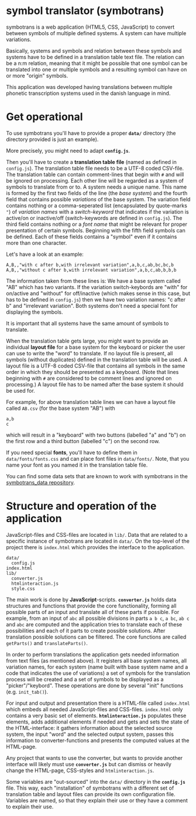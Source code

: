symbol translator (symbotrans)
==============================

symbotrans is a web application (HTML5, CSS, JavaScript) to convert
between symbols of multiple defined systems. A system can have multiple
variations.

Basically, systems and symbols and relation between these symbols
and systems have to be defined in a translation table text file. The
relation can be a n:m relation, meaning that it might be possible
that one symbol can be translated into one or multiple symbols and a
resulting symbol can have on or more "origin" symbols.

This application was developed having translations between multiple
phonetic transcription systems used in the danish language in mind.

Get operational
===============

To use symbotrans you'll have to provide a proper **`data/`** directory
(the directory provided is just an example).

More precisely, you might need to adapt **`config.js`**.

Then you'll have to create a **translation table file** (named as
defined in `config.js`). The translation table file needs to be a UTF-8
coded CSV-file. The translation table can contain comment-lines that
begin with `#` and will be ignored on processing. Each other line will
be regarded as a system of symbols to translate from or to. A system
needs a unique name. This name is formed by the first two fields of the
line (the *base system*) and the fourth field that contains possible
*variations* of the base system. The variation field contains nothing or
a comma-seperated list (encapsulated by quote-marks `"`) of *variation
names* with a *switch-keyword* that indicates if the variation is
active/on or inactive/off (switch-keywords are defined in `config.js`).
The third field contains nothing or a *font name* that might be relevant
for proper presentation of certain symbols. Beginning with the fifth
field symbols can be defined. Each of these fields contains a "symbol"
even if it contains more than one character.

Let's have a look at an example:

    A,B,,"with c after b,with irrelevant variation",a,b,c,ab,bc,bc,b
    A,B,,"without c after b,with irrelevant variation",a,b,c,ab,b,b,b

The information taken from these lines is: We have a base system called
"AB" which has two variants. If the variation switch-keybords are "with"
for on/active and "without" for off/inactive (which makes sense in this
case, but has to be defined in `config.js`) then we have two variation
names: "c after b" and "irrelevant variation". Both systems don't need a
special font for displaying the symbols.

It is important that all systems have the same amount of symbols to
translate.

When the translation table gets large, you might want to provide an
individual **layout file** for a base system for the keyboard or picker
the user can use to write the "word" to translate. If no layout file is
present, all symbols (without duplicates) defined in the translation
table will be used. A layout file is a UTF-8 coded CSV-file that
contains all symbols in the same order in which they should be presented
as a keyboard. (Note that lines beginning with `#` are considered to be
comment lines and ignored on processing.) A layout file has to be named
after the base system it should be used for.

For example, for above translation table lines we can have a layout file
called `AB.csv` (for the base system "AB") with

    a,b
    c

which will result in a "keyboard" with two buttons (labelled "a" and
"b") on the first row and a third button (labelled "c") on the second
row.

If you need special **fonts**, you'll have to define them in
`data/fonts/fonts.css` and can place font files in `data/fonts/`.
Note, that you name your font as you named it in the translation table
file.

You can find some data sets that are known to
work with symbotrans in the [symbotrans_data
repository](https://github.com/abelbabel/symbotrans_data).


Structure and operation of the application
==========================================

JavaScript-files and CSS-files are located in `lib/`. Data that are
related to a specific instance of symbotrans are located in `data/`.
On the top-level of the project there is `index.html` which provides
the interface to the application.

    data/
      config.js
    index.html
    lib/
      converter.js
      htmlinteraction.js
      style.css

The main work is done by **JavaScript**-scripts. **`converter.js`**
holds data structures and functions that provide the core functionality,
forming all possible parts of an input and translate all of these
parts if possible. For example, from an input of `abc` all possible
divisions in parts `a b c`, `a bc`, `ab c` and `abc` are computed and
the application tries to translate each of these possibilities and each
of it parts to create possible solutions. After translation possible
solutions can be filtered. The core functions are called `getParts()`
and `translateParts()`.

In order to perform translations the application gets needed information
from text files (as mentioned above). It registers all base system
names, all variation names, for each system (name built with base system
name and a code that indicates the use of variations) a set of symbols
for the translation process will be created and a set of symbols to be
displayed as a "picker"/"keybord". These operations are done by several
"init" functions (e.g. `init_tab()`).

For input and output and presentation there is a HTML-file
called `index.html` which embeds all needed JavaScript-files and
CSS-files. `index.html` only contains a very basic set of elements.
**`htmlinteraction.js`** populates these elements, adds additional
elements if needed and gets and sets the state of the HTML-interface:
it gathers information about the selected source system, the input
"word" and the selected output system, passes this information to
converter-functions and presents the computed values at the HTML-page.

Any project that wants to use the converter, but wants to provide
another interface will likely must use **`converter.js`** but
can dismiss or heavily change the HTML-page, CSS-styles and
`htmlinteraction.js`.

Some variables are "out-sourced" into the `data/` directory in the
**`config.js`** file. This way, each "installation" of symbotrans with a
different set of translation table and layout files can provide its own
configuration file. Variables are named, so that they explain their use
or they have a comment to explain their use.


